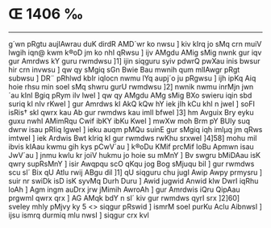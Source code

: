 # Œ 1406 ‰
---
g´wn pRgtu aujIAwrau duK dirdR AMD´wr ko nwsu ] kiv kIrq jo sMq crn
muiV lwgih iqn@ kwm k®oD jm ko nhI qRwsu ] ijv AMgdu AMig sMig nwnk
gur iqv gur Amrdws kY guru rwmdwsu ]1] ijin siqguru syiv pdwrQ pwXau
inis bwsur hir crn invwsu ] qw qy sMgiq sGn Bwie Bau mwnih qum
mlIAwgr pRgt subwsu ] DR¨ pRhlwd kbIr iqlocn nwmu lYq aupj´o ju pRgwsu
] ijh ipKq Aiq hoie rhsu min soeI sMq shwru gurU rwmdwsu ]2] nwnik
nwmu inrMjn jwn´au kInI Bgiq pRym ilv lweI ] qw qy AMgdu AMg sMig BXo
swieru iqin sbd suriq kI nIv rKweI ] gur Amrdws kI AkQ kQw hY
iek jIh kCu khI n jweI ] soFI isRis† skl qwrx kau Ab gur rwmdws
kau imlI bfweI ]3] hm Avguix Bry eyku guxu nwhI AMimRqu Cwif ibKY ibKu
KweI ] mwXw moh Brm pY BUly suq dwrw isau pRIiq lgweI ] ieku auqm pMQu
suinE gur sMgiq iqh imlµq jm qRws imtweI ] iek Ardwis Bwt kIriq
kI gur rwmdws rwKhu srxweI ]4]58] mohu mil ibvis kIAau kwmu gih
kys pCwV´au ] k®oDu KMif prcMif loBu Apmwn isau JwV´au ] jnmu kwlu kr
joiV hukmu jo hoie su mMnY ] Bv swgru bMiDAau isK qwry supRsMnY ] isir
Awqpqu scO qKqu jog Bog sMjuqu bil ] gur rwmdws scu sl´ Bix qU Atlu
rwij ABgu dil ]1] qU siqguru chu jugI Awip Awpy prmysru ] suir nr
swiDk isD isK syvMq Durh Duru ] Awid jugwid Anwid klw DwrI iqRhu loAh
] Agm ingm auDrx jrw jMimih AwroAh ] gur Amrdwis iQru QipAau
prgwmI qwrx qrx ] AG AMqk bdY n sl´ kiv gur rwmdws qyrI srx
]2]60]
sveIey mhly pMjvy ky 5
<> siqgur pRswid ]
ismrM soeI purKu Aclu AibnwsI ] ijsu ismrq durmiq mlu nwsI ]
siqgur crx kvl
####
